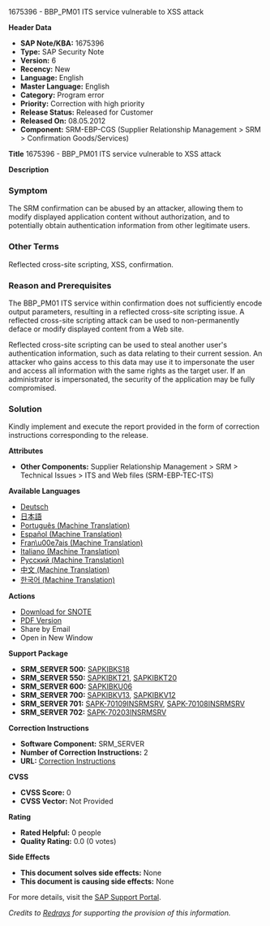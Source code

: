 1675396 - BBP_PM01 ITS service vulnerable to XSS attack

**Header Data**
- **SAP Note/KBA:** 1675396
- **Type:** SAP Security Note
- **Version:** 6
- **Recency:** New
- **Language:** English
- **Master Language:** English
- **Category:** Program error
- **Priority:** Correction with high priority
- **Release Status:** Released for Customer
- **Released On:** 08.05.2012
- **Component:** SRM-EBP-CGS (Supplier Relationship Management > SRM > Confirmation Goods/Services)

**Title**
1675396 - BBP_PM01 ITS service vulnerable to XSS attack

**Description**

### Symptom
The SRM confirmation can be abused by an attacker, allowing them to modify displayed application content without authorization, and to potentially obtain authentication information from other legitimate users.

### Other Terms
Reflected cross-site scripting, XSS, confirmation.

### Reason and Prerequisites
The BBP_PM01 ITS service within confirmation does not sufficiently encode output parameters, resulting in a reflected cross-site scripting issue. A reflected cross-site scripting attack can be used to non-permanently deface or modify displayed content from a Web site.

Reflected cross-site scripting can be used to steal another user's authentication information, such as data relating to their current session. An attacker who gains access to this data may use it to impersonate the user and access all information with the same rights as the target user. If an administrator is impersonated, the security of the application may be fully compromised.

### Solution
Kindly implement and execute the report provided in the form of correction instructions corresponding to the release.

**Attributes**
- **Other Components:** Supplier Relationship Management > SRM > Technical Issues > ITS and Web files (SRM-EBP-TEC-ITS)

**Available Languages**
- [Deutsch](https://me.sap.com/notes/0001675396/D)
- [日本語](https://me.sap.com/notes/0001675396/J)
- [Português (Machine Translation)](https://me.sap.com/notes/0001675396/P)
- [Español (Machine Translation)](https://me.sap.com/notes/0001675396/S)
- [Fran\u00e7ais (Machine Translation)](https://me.sap.com/notes/0001675396/F)
- [Italiano (Machine Translation)](https://me.sap.com/notes/0001675396/I)
- [Русский (Machine Translation)](https://me.sap.com/notes/0001675396/R)
- [中文 (Machine Translation)](https://me.sap.com/notes/0001675396/1)
- [한국어 (Machine Translation)](https://me.sap.com/notes/0001675396/3)

**Actions**
- [Download for SNOTE](https://notesdownloads.sap.com/note/0040000009948572017)
- [PDF Version](https://userapps.support.sap.com/sap/support/sfm/notes/print/0001675396?language=en-US&token=D7A7750F769F65C60A72B386BCBEF82B)
- Share by Email
- Open in New Window

**Support Package**
- **SRM_SERVER 500:** [SAPKIBKS18](https://me.sap.com/supportpackage/SAPKIBKS18)
- **SRM_SERVER 550:** [SAPKIBKT21](https://me.sap.com/supportpackage/SAPKIBKT21), [SAPKIBKT20](https://me.sap.com/supportpackage/SAPKIBKT20)
- **SRM_SERVER 600:** [SAPKIBKU06](https://me.sap.com/supportpackage/SAPKIBKU06)
- **SRM_SERVER 700:** [SAPKIBKV13](https://me.sap.com/supportpackage/SAPKIBKV13), [SAPKIBKV12](https://me.sap.com/supportpackage/SAPKIBKV12)
- **SRM_SERVER 701:** [SAPK-70109INSRMSRV](https://me.sap.com/supportpackage/SAPK-70109INSRMSRV), [SAPK-70108INSRMSRV](https://me.sap.com/supportpackage/SAPK-70108INSRMSRV)
- **SRM_SERVER 702:** [SAPK-70203INSRMSRV](https://me.sap.com/supportpackage/SAPK-70203INSRMSRV)

**Correction Instructions**
- **Software Component:** SRM_SERVER
- **Number of Correction Instructions:** 2
- **URL:** [Correction Instructions](https://me.sap.com/corrins/0001675396/551)

**CVSS**
- **CVSS Score:** 0
- **CVSS Vector:** Not Provided

**Rating**
- **Rated Helpful:** 0 people
- **Quality Rating:** 0.0 (0 votes)

**Side Effects**
- **This document solves side effects:** None
- **This document is causing side effects:** None

For more details, visit the [SAP Support Portal](https://me.sap.com/).

*Credits to [Redrays](https://redrays.io) for supporting the provision of this information.*